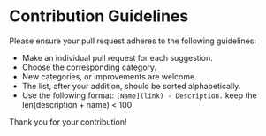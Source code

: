 # Contribution Guidelines

Please ensure your pull request adheres to the following guidelines:

- Make an individual pull request for each suggestion.
- Choose the corresponding category.
- New categories, or improvements are welcome.
- The list, after your addition, should be sorted alphabetically.
- Use the following format: `[Name](link) - Description.` keep the len(description + name) < 100

Thank you for your contribution!
